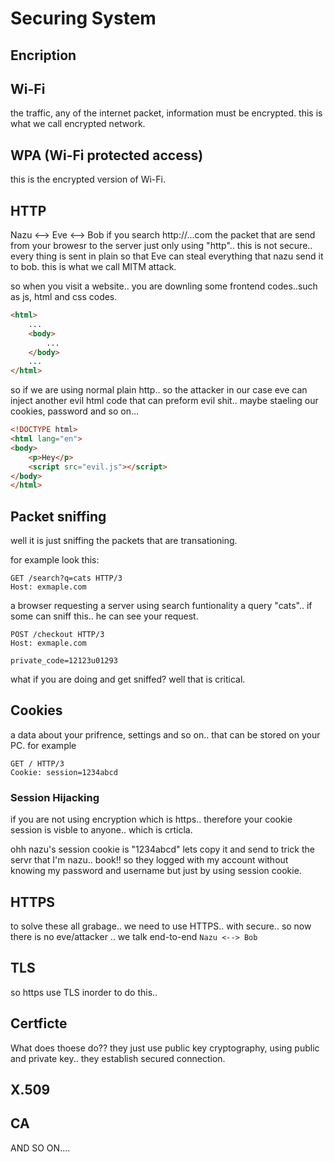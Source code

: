 # Securing System
## Encription
## Wi-Fi
the traffic, any of the internet packet, information must be encrypted. this is what we call encrypted network.

## WPA (Wi-Fi protected access)
this is the encrypted version of Wi-Fi.

## HTTP
Nazu <--> Eve <--> Bob
if you search http://...com the packet that are send from your browesr to the server just only using "http".. this is not secure.. every thing is sent in plain so that Eve can steal everything that nazu send it to bob. this is what we call MITM attack.


so when you visit a website.. you are downling some frontend codes..such as js, html and css codes.
```html
<html>
    ...
    <body>
        ...
    </body>
    ...
</html>
```

so if we are using normal plain http.. so the attacker in our case eve can inject another evil html code that can preform evil shit.. maybe staeling our cookies, password and so on...
```html
<!DOCTYPE html>
<html lang="en">
<body>
    <p>Hey</p>
    <script src="evil.js"></script>
</body>
</html>
```

## Packet sniffing
well it is just sniffing the packets that are transationing.

for example look this:
```http
GET /search?q=cats HTTP/3
Host: exmaple.com
```
a browser requesting a server using search funtionality a query "cats".. if some can sniff this.. he can see your request.

```http
POST /checkout HTTP/3
Host: exmaple.com

private_code=12123u01293
```
what if you are doing and get sniffed? well that is critical.

## Cookies
a data about your prifrence, settings and so on.. that can be stored on your PC.
for example
```http
GET / HTTP/3
Cookie: session=1234abcd
```
### Session Hijacking
if you are not using encryption which is https.. therefore your cookie session is visble to anyone.. which is crticla.

ohh nazu's session cookie is "1234abcd" lets copy it and send to trick the servr that I'm nazu.. book!! so they logged with my account without knowing my password and username but just by using session cookie.

## HTTPS
to solve these all grabage.. we need to use HTTPS.. with secure..
so now there is no eve/attacker .. we talk end-to-end
`Nazu <--> Bob`

## TLS
so https use TLS inorder to do this..
## Certficte
What does thoese do?? they just use public key cryptography, using public and private key.. they establish secured connection.

## X.509
## CA

AND SO ON....